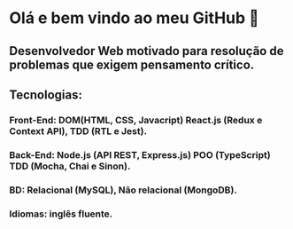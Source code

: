 # Olá e bem vindo ao meu GitHub 👋

## Desenvolvedor Web motivado para resolução de problemas que exigem pensamento crítico. 

## Tecnologias: 
### Front-End: DOM(HTML, CSS, Javacript) React.js (Redux e Context API), TDD (RTL e Jest).
### Back-End: Node.js (API REST, Express.js) POO (TypeScript) TDD (Mocha, Chai e Sinon).
### BD: Relacional (MySQL), Não relacional (MongoDB).
### Idiomas: inglês fluente.
